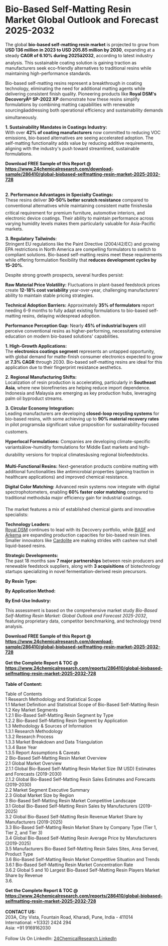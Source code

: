 <h1>Bio-Based Self-Matting Resin Market Global Outlook and Forecast 2025-2032</h1><p>The global <strong>bio-based self-matting resin market</strong> is projected to grow from <strong>USD 136 million in 2023 to USD 205.85 million by 2030</strong>, expanding at a steady <strong>CAGR of 6.10% during 2025â2032</strong>, according to latest industry analysis. This sustainable coating solution is gaining traction as manufacturers seek eco-friendly alternatives to traditional resins while maintaining high-performance standards.</p><p>Bio-based self-matting resins represent a breakthrough in coating technology, eliminating the need for additional matting agents while delivering consistent finish quality. Pioneering products like <strong>Royal DSM's DecoveryÂ® SP-2022 XP</strong> demonstrate how these resins simplify formulations by combining matting capabilities with renewable sourcingâaddressing both operational efficiency and sustainability demands simultaneously.</p><p><strong>1. Sustainability Mandates in Coatings Industry:</strong><br>
With over <strong>42% of coating manufacturers</strong> now committed to reducing VOC emissions, bio-based alternatives are seeing accelerated adoption. The self-matting functionality adds value by reducing additive requirements, aligning with the industry's push toward streamlined, sustainable formulations.</p><div><b>Download FREE Sample of this Report @ 
            <a href="https://www.24chemicalresearch.com/download-sample/286410/global-biobased-selfmatting-resin-market-2025-2032-728">
            https://www.24chemicalresearch.com/download-sample/286410/global-biobased-selfmatting-resin-market-2025-2032-728</a></b></div><br><p><strong>2. Performance Advantages in Specialty Coatings:</strong><br>
These resins deliver <strong>30-50% better scratch resistance</strong> compared to conventional alternatives while maintaining consistent matte finishesâa critical requirement for premium furniture, automotive interiors, and electronic device coatings. Their ability to maintain performance across varying humidity levels makes them particularly valuable for Asia-Pacific markets.</p><p><strong>3. Regulatory Tailwinds:</strong><br>
Stringent EU regulations like the Paint Directive (2004/42/EC) and growing EPA restrictions in North America are compelling formulators to switch to compliant solutions. Bio-based self-matting resins meet these requirements while offering formulation flexibility that <strong>reduces development cycles by 15-20%</strong>.</p><p>Despite strong growth prospects, several hurdles persist:</p><p><strong>Raw Material Price Volatility:</strong> Fluctuations in plant-based feedstock prices create <strong>12-18% cost variability</strong> year-over-year, challenging manufacturers' ability to maintain stable pricing strategies.</p><p><strong>Technical Adoption Barriers:</strong> Approximately <strong>35% of formulators</strong> report needing 6-9 months to fully adapt existing formulations to bio-based self-matting resins, delaying widespread adoption.</p><p><strong>Performance Perception Gap:</strong> Nearly <strong>45% of industrial buyers</strong> still perceive conventional resins as higher-performing, necessitating extensive education on modern bio-based solutions' capabilities.</p><p><strong>1. High-Growth Applications:</strong><br>
The <strong>electronics coatings segment</strong> represents an untapped opportunity, with global demand for matte-finish consumer electronics expected to grow at <strong>7.3% CAGR</strong> through 2030. Bio-based self-matting resins are ideal for this application due to their fingerprint resistance aesthetics.</p><p><strong>2. Regional Manufacturing Shifts:</strong><br>
Localization of resin production is accelerating, particularly in <strong>Southeast Asia</strong>, where new biorefineries are helping reduce import dependence. Indonesia and Malaysia are emerging as key production hubs, leveraging palm oil byproduct streams.</p><p><strong>3. Circular Economy Integration:</strong><br>
Leading manufacturers are developing <strong>closed-loop recycling systems</strong> for bio-based resins, with some achieving up to <strong>90% material recovery rates</strong> in pilot programsâa significant value proposition for sustainability-focused customers.</p><p><strong>Hyperlocal Formulations:</strong> Companies are developing climate-specific variantsâlow-humidity formulations for Middle East markets and high-durability versions for tropical climatesâusing regional biofeedstocks.</p><p><strong>Multi-Functional Resins:</strong> Next-generation products combine matting with additional functionalities like antimicrobial properties (gaining traction in healthcare applications) and improved chemical resistance.</p><p><strong>Digital Color Matching:</strong> Advanced resin systems now integrate with digital spectrophotometers, enabling <strong>60% faster color matching</strong> compared to traditional methodsâa major efficiency gain for industrial coatings.</p><p>The market features a mix of established chemical giants and innovative specialists:</p><p><strong>Technology Leaders:</strong><br>
<span style="text-decoration:underline;">Royal DSM</span> continues to lead with its Decovery portfolio, while <span style="text-decoration:underline;">BASF</span> and <span style="text-decoration:underline;">Arkema</span> are expanding production capacities for bio-based resin lines. Smaller innovators like <span style="text-decoration:underline;">Cardolite</span> are making strides with cashew nut shell liquid-based resins.</p><p><strong>Strategic Developments:</strong><br>
The past 18 months saw <strong>7 major partnerships</strong> between resin producers and renewable feedstock suppliers, along with <strong>3 acquisitions</strong> of biotechnology startups specializing in novel fermentation-derived resin precursors.</p><p><strong>By Resin Type:</strong></p><p><strong>By Application Method:</strong></p><p><strong>By End-Use Industry:</strong></p><p>This assessment is based on the comprehensive market study <em>Bio-Based Self-Matting Resin Market: Global Outlook and Forecast 2025-2032</em>, featuring proprietary data, competitor benchmarking, and technology trend analysis.</p><div><b>Download FREE Sample of this Report @ 
            <a href="https://www.24chemicalresearch.com/download-sample/286410/global-biobased-selfmatting-resin-market-2025-2032-728">
            https://www.24chemicalresearch.com/download-sample/286410/global-biobased-selfmatting-resin-market-2025-2032-728</a></b></div><br><div><b>Get the Complete Report & TOC @ 
            <a href="https://www.24chemicalresearch.com/reports/286410/global-biobased-selfmatting-resin-market-2025-2032-728">
            https://www.24chemicalresearch.com/reports/286410/global-biobased-selfmatting-resin-market-2025-2032-728</a></b></div><br>
            <b>Table of Content:</b><p>Table of Contents<br />
1 Research Methodology and Statistical Scope<br />
1.1 Market Definition and Statistical Scope of Bio-Based Self-Matting Resin<br />
1.2 Key Market Segments<br />
1.2.1 Bio-Based Self-Matting Resin Segment by Type<br />
1.2.2 Bio-Based Self-Matting Resin Segment by Application<br />
1.3 Methodology & Sources of Information<br />
1.3.1 Research Methodology<br />
1.3.2 Research Process<br />
1.3.3 Market Breakdown and Data Triangulation<br />
1.3.4 Base Year<br />
1.3.5 Report Assumptions & Caveats<br />
2 Bio-Based Self-Matting Resin Market Overview<br />
2.1 Global Market Overview<br />
2.1.1 Global Bio-Based Self-Matting Resin Market Size (M USD) Estimates and Forecasts (2019-2030)<br />
2.1.2 Global Bio-Based Self-Matting Resin Sales Estimates and Forecasts (2019-2030)<br />
2.2 Market Segment Executive Summary<br />
2.3 Global Market Size by Region<br />
3 Bio-Based Self-Matting Resin Market Competitive Landscape<br />
3.1 Global Bio-Based Self-Matting Resin Sales by Manufacturers (2019-2025)<br />
3.2 Global Bio-Based Self-Matting Resin Revenue Market Share by Manufacturers (2019-2025)<br />
3.3 Bio-Based Self-Matting Resin Market Share by Company Type (Tier 1, Tier 2, and Tier 3)<br />
3.4 Global Bio-Based Self-Matting Resin Average Price by Manufacturers (2019-2025)<br />
3.5 Manufacturers Bio-Based Self-Matting Resin Sales Sites, Area Served, Product Type<br />
3.6 Bio-Based Self-Matting Resin Market Competitive Situation and Trends<br />
3.6.1 Bio-Based Self-Matting Resin Market Concentration Rate<br />
3.6.2 Global 5 and 10 Largest Bio-Based Self-Matting Resin Players Market Share by Revenue<br />
3.6.</p><div><b>Get the Complete Report & TOC @ 
            <a href="https://www.24chemicalresearch.com/reports/286410/global-biobased-selfmatting-resin-market-2025-2032-728">
            https://www.24chemicalresearch.com/reports/286410/global-biobased-selfmatting-resin-market-2025-2032-728</a></b></div><br><b>CONTACT US:</b><br>
            203A, City Vista, Fountain Road, Kharadi, Pune, India - 411014<br>
            International: +1(332) 2424 294<br>
            Asia: +91 9169162030 <br><br>
            Follow Us On LinkedIn: <a href="https://www.linkedin.com/company/24chemicalresearch/">24ChemicalResearch LinkedIn</a>